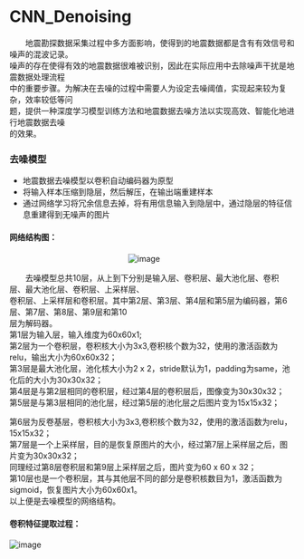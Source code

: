 # CNN_Denoising <br>

　　地震勘探数据采集过程中多方面影响，使得到的地震数据都是含有有效信号和噪声的混波记录。 <br>
噪声的存在使得有效的地震数据很难被识别，因此在实际应用中去除噪声干扰是地震数据处理流程　 <br>
中的重要步骤。为解决在去噪的过程中需要人为设定去噪阈值，实现起来较为复杂，效率较低等问  <br>
题，提供一种深度学习模型训练方法和地震数据去噪方法以实现高效、智能化地进行地震数据去噪 <br>
的效果。

### 去噪模型 <br>
*  地震数据去噪模型以卷积自动编码器为原型 <br>
*  将输入样本压缩到隐层，然后解压，在输出端重建样本 <br>
*  通过网络学习将冗余信息去掉，将有用信息输入到隐层中，通过隐层的特征信息重建得到无噪声的图片 <br> 
#### 网络结构图： <br>
　　　　　　　　　　　　　　　![image](https://github.com/lulu-313/DNN_Denoising/blob/master/image/%E7%BD%91%E7%BB%9C%E7%BB%93%E6%9E%84%E5%9B%BE.png)<br> 

　　去噪模型总共10层，从上到下分别是输入层、卷积层、最大池化层、卷积层、最大池化层、卷积层、上采样层、 <br>
卷积层、上采样层和卷积层。其中第2层、第3层、第4层和第5层为编码器，第6层、第7层、第8层、第9层和第10 <br>
层为解码器。 <br>
第1层为输入层，输入维度为60x60x1;  <br>
第2层为一个卷积层，卷积核大小为3x3,卷积核个数为32，使用的激活函数为relu，输出大小为60x60x32；<br>
第3层是最大池化层，池化核大小为2 x 2，stride默认为1，padding为same，池化后的大小为30x30x32；<br>
第4层是与第2层相同的卷积层，经过第4层的卷积层后，图像变为30x30x32； <br>
第5层是与第3层相同的池化层，经过第5层的池化层之后图片变为15x15x32； <br>

第6层为反卷基层，卷积核大小为3x3,卷积核个数为32，使用的激活函数为relu，15x15x32； <br>
第7层是一个上采样层，目的是恢复原图片的大小，经过第7层上采样层之后，图片变为30x30x32； <br>
同理经过第8层卷积层和第9层上采样层之后，图片变为60 x 60 x 32； <br>
第10层也是一个卷积层，其与其他层不同的部分是卷积核数目为1，激活函数为sigmoid，恢复图片大小为60x60x1。 <br>
以上便是去噪模型的网络结构。 <br>

#### 卷积特征提取过程： <br>
![image](https://github.com/lulu-313/DNN_Denoising/blob/master/image/%E5%88%87%E7%89%87.png)<br> 


 

